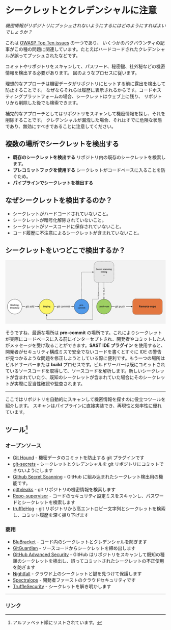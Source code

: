 # シークレットとクレデンシャルに注意

*機密情報がリポジトリにプッシュされないようにするにはどのようにすればよいでしょうか？*

これは [OWASP Top Ten issues](https://owasp.org/www-project-top-ten/2017/A3_2017-Sensitive_Data_Exposure) の一つであり、
いくつかのバグバウンティの記事がこの種の問題に関連しています。たとえばハードコードされたクレデンシャルが誤ってプッシュされたなどです。

コミットやリポジトリをスキャンして、パスワード、秘密鍵、社外秘などの機密情報を検出する必要があります。
図のようなプロセスに従います。

理想的なアプローチは機密データがリポジトリにヒットする前に露出を検出して防止することです。
なぜならそれらは履歴に表示されるからです。コードホスティングプラットフォームの場合、シークレットはウェブ上に残り、
リポジトリから削除した後でも検索できます。

補完的なアプローチとしてはリポジトリをスキャンして機密情報を探し、それを削除することです。
クレデンシャルが漏洩した場合、それはすでに危険な状態であり、無効にすべきであることに注意してください。

## 複数の場所でシークレットを検出する

- **既存のシークレットを検出する** リポジトリ内の既存のシークレットを検索します。
- **プレコミットフックを使用する** シークレットがコードベースに入ることを防ぐため。
- **パイプラインでシークレットを検出する**

## なぜシークレットを検出するのか？

- シークレットがハードコードされていないこと。
- シークレットが暗号化解除されていないこと。
- シークレットがソースコードに保存されていないこと。
- コード履歴に不注意によるシークレットが含まれていないこと。

## シークレットをいつどこで検出するか？

![Pre Commit](../../../assets/images/pre-commit.png)

そうですね、最適な場所は **pre-commit** の場所です。これによりシークレットが実際にコードベースに入る前にインターセプトされ、開発者やコミットした人がメッセージを受け取ることができます。**SAST IDE プラグイン** を使用すると、開発者がセキュリティ構成ミスで安全でないコードを書くとすぐに IDE の警告が見つかるような問題を修正しようとしている際に便利です。もう一つの場所はビルドサーバーまたは **build** プロセスです。ビルドサーバーは既にコミットされているソースコードを取得して、ソースコードを解析します。新しいシークレットが含まれていたり、既知のシークレットが含まれていた場合にそのシークレットが実際に妥当性確認や監査されます。

---

ここではリポジトリを自動的にスキャンして機密情報を探すのに役立つツールを紹介します。
スキャンはパイプラインに直接実装でき、再現性と効率性に優れています。

## ツール[^1]

### オープンソース

- [Git Hound](https://github.com/ezekg/git-hound) - 機密データのコミットを防止する git プラグインです
- [git-secrets](https://github.com/awslabs/git-secrets) - シークレットとクレデンシャルを git リポジトリにコミットできないようにします
- [Github Secret Scanning](https://docs.github.com/en/code-security/secret-scanning) - GitHub に組み込まれたシークレット検出用の機能です。
- [gittyleaks](https://github.com/kootenpv/gittyleaks) - git リポジトリの機密情報を検索します
- [Repo-supervisor](https://github.com/auth0/repo-supervisor) - コードのセキュリティ設定ミスをスキャンし、パスワードとシークレットを検索します
- [truffleHog](https://github.com/dxa4481/truffleHog) - git リポジトリから高エントロピー文字列とシークレットを検索し、コミット履歴を深く掘り下げます

### 商用

- [BluBracket](https://blubracket.com) - コード内のシークレットとクレデンシャルを防ぎます
- [GitGuardian](https://gitguardian.com) - ソースコードからシークレットを締め出します
- [GitHub Advanced Security](https://docs.github.com/en/code-security/secret-scanning/about-secret-scanning) - GitHub はリポジトリをスキャンして既知の種類のシークレットを検出し、誤ってコミットされたシークレットの不正使用を防ぎます
- [Nightfall](https://nightfall.ai) - クラウド上のシークレットと鍵を見つけて保護します
- [Spectralops](https://spectralops.io) - 開発者ファーストのクラウドセキュリティです
- [TruffleSecurity](https://trufflesecurity.com) - シークレットを解き明かします

---

### リンク

[^1]: アルファベット順にリストされています。
